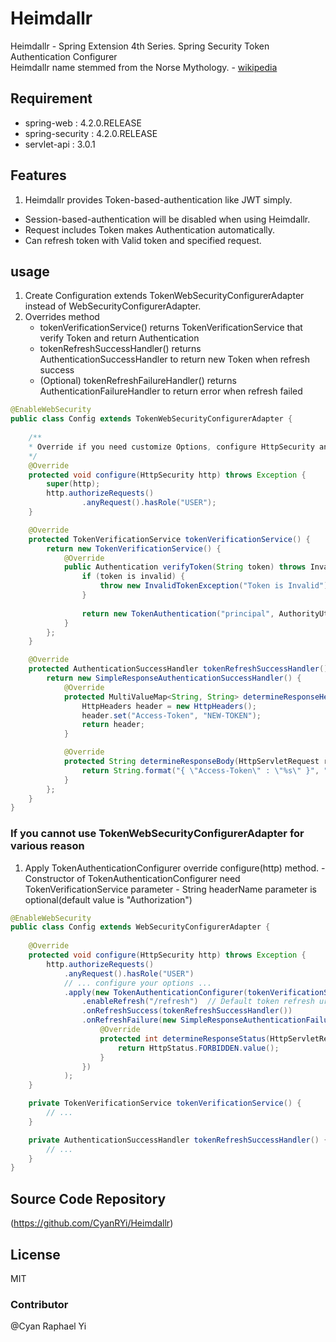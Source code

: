 # Heimdallr
Heimdallr - Spring Extension 4th Series. Spring Security Token Authentication Configurer   
Heimdallr name stemmed from the Norse Mythology. - [wikipedia](https://en.wikipedia.org/wiki/Heimdallr)

## Requirement

* spring-web : 4.2.0.RELEASE
* spring-security : 4.2.0.RELEASE
* servlet-api : 3.0.1

## Features
1. Heimdallr provides Token-based-authentication like JWT simply.
- Session-based-authentication will be disabled when using Heimdallr.
- Request includes Token makes Authentication automatically.
- Can refresh token with Valid token and specified request.

## usage
1. Create Configuration extends TokenWebSecurityConfigurerAdapter instead of WebSecurityConfigurerAdapter.
1. Overrides method
    - tokenVerificationService() returns TokenVerificationService that verify Token and return Authentication
    - tokenRefreshSuccessHandler() returns AuthenticationSuccessHandler to return new Token when refresh success
    - (Optional) tokenRefreshFailureHandler() returns AuthenticationFailureHandler to return error when refresh failed 

```java
@EnableWebSecurity
public class Config extends TokenWebSecurityConfigurerAdapter {
    
    /**
    * Override if you need customize Options, configure HttpSecurity and call super(http)
    */
    @Override
    protected void configure(HttpSecurity http) throws Exception {
        super(http);
        http.authorizeRequests()
                .anyRequest().hasRole("USER");                
    }

    @Override
    protected TokenVerificationService tokenVerificationService() {
        return new TokenVerificationService() {
            @Override
            public Authentication verifyToken(String token) throws InvalidTokenException {
                if (token is invalid) {
                    throw new InvalidTokenException("Token is Invalid");
                }
                
                return new TokenAuthentication("principal", AuthorityUtils.createAuthorityList("Authority1", "Authority2" ...));
            }
        };
    }

    @Override
    protected AuthenticationSuccessHandler tokenRefreshSuccessHandler() {
        return new SimpleResponseAuthenticationSuccessHandler() {
            @Override
            protected MultiValueMap<String, String> determineResponseHeader(HttpServletRequest request, Authentication authentication) {
                HttpHeaders header = new HttpHeaders();
                header.set("Access-Token", "NEW-TOKEN");
                return header;
            }

            @Override
            protected String determineResponseBody(HttpServletRequest request, Authentication authentication) {
                return String.format("{ \"Access-Token\" : \"%s\" }", "NEW-TOKEN");
            }
        };
    }
}
```


### If you cannot use TokenWebSecurityConfigurerAdapter for various reason
1. Apply TokenAuthenticationConfigurer override configure(http) method.
        - Constructor of TokenAuthenticationConfigurer need TokenVerificationService parameter
        - String headerName parameter is optional(default value is "Authorization")

```java
@EnableWebSecurity
public class Config extends WebSecurityConfigurerAdapter {
    
    @Override
    protected void configure(HttpSecurity http) throws Exception {
        http.authorizeRequests()
            .anyRequest().hasRole("USER")
            // ... configure your options ...
            .apply(new TokenAuthenticationConfigurer(tokenVerificationService(), "Authorization")
                .enableRefresh("/refresh")  // Default token refresh url is "/refresh"
                .onRefreshSuccess(tokenRefreshSuccessHandler())
                .onRefreshFailure(new SimpleResponseAuthenticationFailureHandler() {        // Default Failure Handler is return response status 401-Unauthorized
                    @Override
                    protected int determineResponseStatus(HttpServletRequest request, AuthenticationException exception) {
                        return HttpStatus.FORBIDDEN.value();
                    }
                })
            );         
    }

    private TokenVerificationService tokenVerificationService() {
        // ...
    }

    private AuthenticationSuccessHandler tokenRefreshSuccessHandler() {
        // ...
    }
}


```
## Source Code Repository
(https://github.com/CyanRYi/Heimdallr)

## License
MIT

### Contributor
@Cyan Raphael Yi
